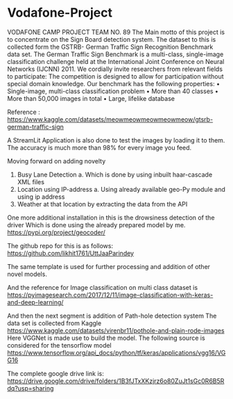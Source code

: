# Vodafone-Project
VODAFONE CAMP PROJECT
TEAM NO. 89
The Main motto of this project is to concentrate on the Sign Board detection system.
The dataset to this is collected form the GSTRB- German Traffic Sign Recognition Benchmark data set.
The German Traffic Sign Benchmark is a multi-class, single-image classification challenge held at the International Joint Conference on Neural Networks (IJCNN) 2011. We cordially invite researchers from relevant fields to participate: 
The competition is designed to allow for participation without special domain knowledge. Our benchmark has the following properties:
•	Single-image, multi-class classification problem
•	More than 40 classes
•	More than 50,000 images in total
•	Large, lifelike database

Reference : https://www.kaggle.com/datasets/meowmeowmeowmeowmeow/gtsrb-german-traffic-sign


 



A StreamLit Application is also done to test the images by loading it to them.
The accuracy is much more than 98% for every image you feed.


 

Moving forward on adding novelty 
1.	Busy Lane Detection
a.	Which is done by using inbuilt haar-cascade XML files
2.	Location using IP-address
a.	Using already available geo-Py module and using ip address
3.	Weather at that location by extracting the data from the API 
 

One more additional installation in this is the drowsiness detection of the driver
Which is done using the already prepared model by me.
https://pypi.org/project/geocoder/

The github repo for this is as follows:
https://github.com/likhit1761/UttJaaParindey

The same template is used for further processing and addition of other novel models.

And the reference for Image classification on multi class dataset is https://pyimagesearch.com/2017/12/11/image-classification-with-keras-and-deep-learning/

And then the next segment is addition of Path-hole detection system
The data set is collected from Kaggle 
https://www.kaggle.com/datasets/virenbr11/pothole-and-plain-rode-images
Here VGGNet is made use to build the model. The following source is considered for the tensorflow model
https://www.tensorflow.org/api_docs/python/tf/keras/applications/vgg16/VGG16




The complete google drive link is:
https://drive.google.com/drive/folders/1B3fJTxXKzjrz6o80ZuJt1sGc0R6B5Rdq?usp=sharing

 


